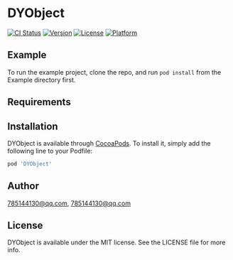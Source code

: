 # DYObject

[![CI Status](https://img.shields.io/travis/785144130@qq.com/DYObject.svg?style=flat)](https://travis-ci.org/785144130@qq.com/DYObject)
[![Version](https://img.shields.io/cocoapods/v/DYObject.svg?style=flat)](https://cocoapods.org/pods/DYObject)
[![License](https://img.shields.io/cocoapods/l/DYObject.svg?style=flat)](https://cocoapods.org/pods/DYObject)
[![Platform](https://img.shields.io/cocoapods/p/DYObject.svg?style=flat)](https://cocoapods.org/pods/DYObject)

## Example

To run the example project, clone the repo, and run `pod install` from the Example directory first.

## Requirements

## Installation

DYObject is available through [CocoaPods](https://cocoapods.org). To install
it, simply add the following line to your Podfile:

```ruby
pod 'DYObject'
```

## Author

785144130@qq.com, 785144130@qq.com

## License

DYObject is available under the MIT license. See the LICENSE file for more info.
